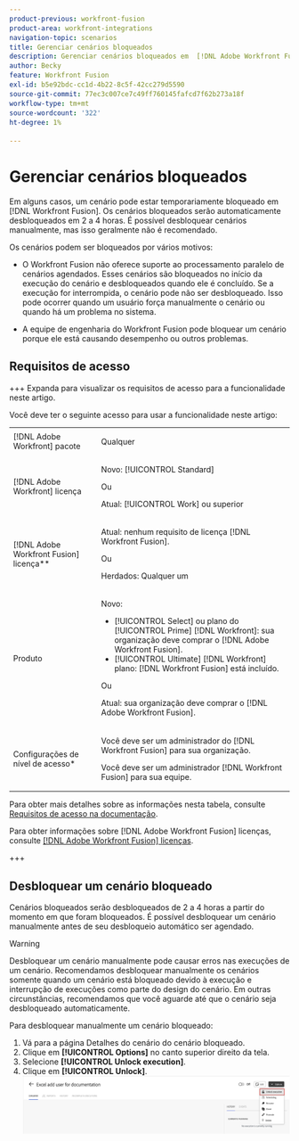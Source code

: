 ```yaml
---
product-previous: workfront-fusion
product-area: workfront-integrations
navigation-topic: scenarios
title: Gerenciar cenários bloqueados
description: Gerenciar cenários bloqueados em  [!DNL Adobe Workfront Fusion]
author: Becky
feature: Workfront Fusion
exl-id: b5e92bdc-cc1d-4b22-8c5f-42cc279d5590
source-git-commit: 77ec3c007ce7c49ff760145fafcd7f62b273a18f
workflow-type: tm+mt
source-wordcount: '322'
ht-degree: 1%

---
```


# Gerenciar cenários bloqueados

Em alguns casos, um cenário pode estar temporariamente bloqueado em [!DNL Workfront Fusion]. Os cenários bloqueados serão automaticamente desbloqueados em 2 a 4 horas. É possível desbloquear cenários manualmente, mas isso geralmente não é recomendado.

Os cenários podem ser bloqueados por vários motivos:

* O Workfront Fusion não oferece suporte ao processamento paralelo de cenários agendados. Esses cenários são bloqueados no início da execução do cenário e desbloqueados quando ele é concluído. Se a execução for interrompida, o cenário pode não ser desbloqueado. Isso pode ocorrer quando um usuário força manualmente o cenário ou quando há um problema no sistema.

* A equipe de engenharia do Workfront Fusion pode bloquear um cenário porque ele está causando desempenho ou outros problemas.

## Requisitos de acesso

+++ Expanda para visualizar os requisitos de acesso para a funcionalidade neste artigo.

Você deve ter o seguinte acesso para usar a funcionalidade neste artigo:

<table style="table-layout:auto">
 <col> 
 <col> 
 <tbody> 
  <tr> 
   <td role="rowheader">[!DNL Adobe Workfront] pacote</td> 
   <td> <p>Qualquer</p> </td> 
  </tr> 
  <tr data-mc-conditions=""> 
   <td role="rowheader">[!DNL Adobe Workfront] licença</td> 
   <td> <p>Novo: [!UICONTROL Standard]</p><p>Ou</p><p>Atual: [!UICONTROL Work] ou superior</p> </td> 
  </tr> 
  <tr> 
   <td role="rowheader">[!DNL Adobe Workfront Fusion] licença**</td> 
   <td>
   <p>Atual: nenhum requisito de licença [!DNL Workfront Fusion].</p>
   <p>Ou</p>
   <p>Herdados: Qualquer um </p>
   </td> 
  </tr> 
  <tr> 
   <td role="rowheader">Produto</td> 
   <td>
   <p>Novo:</p> <ul><li>[!UICONTROL Select] ou plano do [!UICONTROL Prime] [!DNL Workfront]: sua organização deve comprar o [!DNL Adobe Workfront Fusion].</li><li>[!UICONTROL Ultimate] [!DNL Workfront] plano: [!DNL Workfront Fusion] está incluído.</li></ul>
   <p>Ou</p>
   <p>Atual: sua organização deve comprar o [!DNL Adobe Workfront Fusion].</p>
   </td> 
  </tr>
  <tr data-mc-conditions=""> 
   <td role="rowheader">Configurações de nível de acesso*</td> 
   <td> 
     <p>Você deve ser um administrador do [!DNL Workfront Fusion] para sua organização.</p>
     <p>Você deve ser um administrador [!DNL Workfront Fusion] para sua equipe.</p>
   </td> 
  </tr> 
   </td> 
  </tr> 
 </tbody> 
</table>

Para obter mais detalhes sobre as informações nesta tabela, consulte [Requisitos de acesso na documentação](/help/workfront-fusion/references/licenses-and-roles/access-level-requirements-in-documentation.md).

Para obter informações sobre [!DNL Adobe Workfront Fusion] licenças, consulte [[!DNL Adobe Workfront Fusion] licenças](/help/workfront-fusion/set-up-and-manage-workfront-fusion/licensing-operations-overview/license-automation-vs-integration.md).

+++


## Desbloquear um cenário bloqueado

Cenários bloqueados serão desbloqueados de 2 a 4 horas a partir do momento em que foram bloqueados. É possível desbloquear um cenário manualmente antes de seu desbloqueio automático ser agendado.

>[!WARNING]
>
>Desbloquear um cenário manualmente pode causar erros nas execuções de um cenário. Recomendamos desbloquear manualmente os cenários somente quando um cenário está bloqueado devido à execução e interrupção de execuções como parte do design do cenário. Em outras circunstâncias, recomendamos que você aguarde até que o cenário seja desbloqueado automaticamente.


Para desbloquear manualmente um cenário bloqueado:

1. Vá para a página Detalhes do cenário do cenário bloqueado.
1. Clique em **[!UICONTROL Options]** no canto superior direito da tela.
1. Selecione **[!UICONTROL Unlock execution]**.
1. Clique em **[!UICONTROL Unlock]**.
   ![](assets/unlock-scenario.png)

